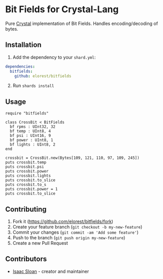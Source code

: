 # Bit Fields for Crystal-Lang

Pure [Crystal](https://crystal-lang.org/) implementation of Bit Fields. Handles encoding/decoding of bytes.

## Installation

1. Add the dependency to your `shard.yml`:
```yaml
dependencies:
  bitfields:
    github: elorest/bitfields
```
2. Run `shards install`

## Usage

```crystal
require "bitfields"

class CrossBit < BitFields
  bf rpms : UInt32, 32
  bf temp : UInt8, 4 
  bf psi : UInt16, 9 
  bf power : UInt8, 1 
  bf lights : UInt8, 2 
end

crossbit = CrossBit.new(Bytes[109, 121, 110, 97, 109, 245])
puts crossbit.temp
puts crossbit.psi
puts crossbit.power
puts crossbit.lights
puts crossbit.to_slice
puts crossbit.to_s
puts crossbit.power = 1
puts crossbit.to_slice
```

## Contributing

1. Fork it (<https://github.com/elorest/bitfields/fork>)
2. Create your feature branch (`git checkout -b my-new-feature`)
3. Commit your changes (`git commit -am 'Add some feature'`)
4. Push to the branch (`git push origin my-new-feature`)
5. Create a new Pull Request

## Contributors

- [Isaac Sloan](https://github.com/elorest) - creator and maintainer
